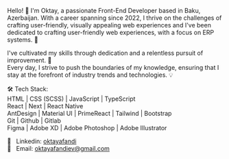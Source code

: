 Hello! 👋 I'm Oktay, a passionate Front-End Developer based in Baku, Azerbaijan. With a career spanning since 2022, I thrive on the challenges of crafting user-friendly, visually appealing web experiences and I've been dedicated to crafting user-friendly web experiences, with a focus on ERP systems. 🚀

I've cultivated my skills through dedication and a relentless pursuit of improvement. 🎯
<br/>
Every day, I strive to push the boundaries of my knowledge, ensuring that I stay at the forefront of industry trends and technologies. 💡
<br/>

🛠️ Tech Stack:
<br/>
HTML | CSS (SCSS) | JavaScript | TypeScript
<br/>
React | Next | React Native
<br/>
AntDesign | Material UI | PrimeReact | Tailwind | Bootstrap
<br/>
Git | Github | Gitlab
<br/>
Figma | Adobe XD | Adobe Photoshop | Adobe Illustrator

💬 &nbsp; Linkedin: <a href="https://www.linkedin.com/in/oktayafandi/">oktayafandi</a>
<br/>
📩 &nbsp; Email: <a href="mailto:oktayafandiev@gmail.com">oktayafandiev@gmail.com</a>
